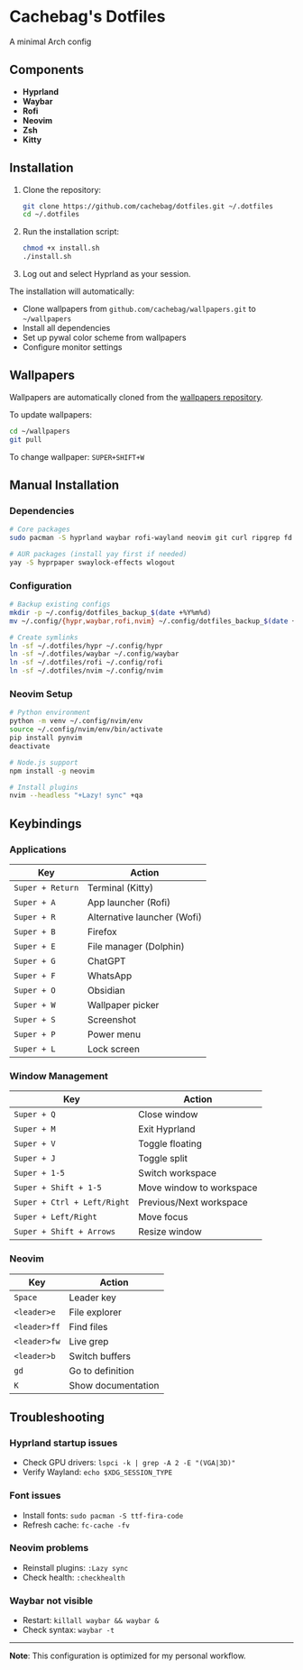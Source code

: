 # Cachebag's Dotfiles

A minimal Arch config

## Components

- **Hyprland** 
- **Waybar** 
- **Rofi** 
- **Neovim**
- **Zsh**
- **Kitty**

## Installation

1. Clone the repository:
   ```bash
   git clone https://github.com/cachebag/dotfiles.git ~/.dotfiles
   cd ~/.dotfiles
   ```

2. Run the installation script:
   ```bash
   chmod +x install.sh
   ./install.sh
   ```

3. Log out and select Hyprland as your session.

The installation will automatically:
- Clone wallpapers from `github.com/cachebag/wallpapers.git` to `~/wallpapers`
- Install all dependencies
- Set up pywal color scheme from wallpapers
- Configure monitor settings

## Wallpapers

Wallpapers are automatically cloned from the [wallpapers repository](https://github.com/cachebag/wallpapers).

To update wallpapers:
```bash
cd ~/wallpapers
git pull
```

To change wallpaper: `SUPER+SHIFT+W`

## Manual Installation

### Dependencies

```bash
# Core packages
sudo pacman -S hyprland waybar rofi-wayland neovim git curl ripgrep fd nodejs npm python python-pip python-virtualenv ttf-fira-code ttf-font-awesome wl-clipboard

# AUR packages (install yay first if needed)
yay -S hyprpaper swaylock-effects wlogout
```

### Configuration

```bash
# Backup existing configs
mkdir -p ~/.config/dotfiles_backup_$(date +%Y%m%d)
mv ~/.config/{hypr,waybar,rofi,nvim} ~/.config/dotfiles_backup_$(date +%Y%m%d)/ 2>/dev/null || true

# Create symlinks
ln -sf ~/.dotfiles/hypr ~/.config/hypr
ln -sf ~/.dotfiles/waybar ~/.config/waybar
ln -sf ~/.dotfiles/rofi ~/.config/rofi
ln -sf ~/.dotfiles/nvim ~/.config/nvim
```

### Neovim Setup

```bash
# Python environment
python -m venv ~/.config/nvim/env
source ~/.config/nvim/env/bin/activate
pip install pynvim
deactivate

# Node.js support
npm install -g neovim

# Install plugins
nvim --headless "+Lazy! sync" +qa
```

## Keybindings

### Applications

| Key | Action |
|-----|--------|
| `Super + Return` | Terminal (Kitty) |
| `Super + A` | App launcher (Rofi) |
| `Super + R` | Alternative launcher (Wofi) |
| `Super + B` | Firefox |
| `Super + E` | File manager (Dolphin) |
| `Super + G` | ChatGPT |
| `Super + F` | WhatsApp |
| `Super + O` | Obsidian |
| `Super + W` | Wallpaper picker |
| `Super + S` | Screenshot |
| `Super + P` | Power menu |
| `Super + L` | Lock screen |

### Window Management

| Key | Action |
|-----|--------|
| `Super + Q` | Close window |
| `Super + M` | Exit Hyprland |
| `Super + V` | Toggle floating |
| `Super + J` | Toggle split |
| `Super + 1-5` | Switch workspace |
| `Super + Shift + 1-5` | Move window to workspace |
| `Super + Ctrl + Left/Right` | Previous/Next workspace |
| `Super + Left/Right` | Move focus |
| `Super + Shift + Arrows` | Resize window |

### Neovim

| Key | Action |
|-----|--------|
| `Space` | Leader key |
| `<leader>e` | File explorer |
| `<leader>ff` | Find files |
| `<leader>fw` | Live grep |
| `<leader>b` | Switch buffers |
| `gd` | Go to definition |
| `K` | Show documentation |

## Troubleshooting

### Hyprland startup issues
- Check GPU drivers: `lspci -k | grep -A 2 -E "(VGA|3D)"`
- Verify Wayland: `echo $XDG_SESSION_TYPE`

### Font issues
- Install fonts: `sudo pacman -S ttf-fira-code`
- Refresh cache: `fc-cache -fv`

### Neovim problems
- Reinstall plugins: `:Lazy sync`
- Check health: `:checkhealth`

### Waybar not visible
- Restart: `killall waybar && waybar &`
- Check syntax: `waybar -t`

---

**Note**: This configuration is optimized for my personal workflow.
